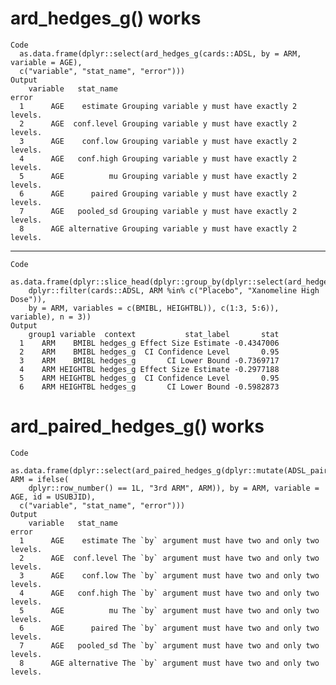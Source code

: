 # ard_hedges_g() works

    Code
      as.data.frame(dplyr::select(ard_hedges_g(cards::ADSL, by = ARM, variable = AGE),
      c("variable", "stat_name", "error")))
    Output
        variable   stat_name                                           error
      1      AGE    estimate Grouping variable y must have exactly 2 levels.
      2      AGE  conf.level Grouping variable y must have exactly 2 levels.
      3      AGE    conf.low Grouping variable y must have exactly 2 levels.
      4      AGE   conf.high Grouping variable y must have exactly 2 levels.
      5      AGE          mu Grouping variable y must have exactly 2 levels.
      6      AGE      paired Grouping variable y must have exactly 2 levels.
      7      AGE   pooled_sd Grouping variable y must have exactly 2 levels.
      8      AGE alternative Grouping variable y must have exactly 2 levels.

---

    Code
      as.data.frame(dplyr::slice_head(dplyr::group_by(dplyr::select(ard_hedges_g(
        dplyr::filter(cards::ADSL, ARM %in% c("Placebo", "Xanomeline High Dose")),
        by = ARM, variables = c(BMIBL, HEIGHTBL)), c(1:3, 5:6)), variable), n = 3))
    Output
        group1 variable  context           stat_label       stat
      1    ARM    BMIBL hedges_g Effect Size Estimate -0.4347006
      2    ARM    BMIBL hedges_g  CI Confidence Level       0.95
      3    ARM    BMIBL hedges_g       CI Lower Bound -0.7369717
      4    ARM HEIGHTBL hedges_g Effect Size Estimate -0.2977188
      5    ARM HEIGHTBL hedges_g  CI Confidence Level       0.95
      6    ARM HEIGHTBL hedges_g       CI Lower Bound -0.5982873

# ard_paired_hedges_g() works

    Code
      as.data.frame(dplyr::select(ard_paired_hedges_g(dplyr::mutate(ADSL_paired, ARM = ifelse(
        dplyr::row_number() == 1L, "3rd ARM", ARM)), by = ARM, variable = AGE, id = USUBJID),
      c("variable", "stat_name", "error")))
    Output
        variable   stat_name                                                error
      1      AGE    estimate The `by` argument must have two and only two levels.
      2      AGE  conf.level The `by` argument must have two and only two levels.
      3      AGE    conf.low The `by` argument must have two and only two levels.
      4      AGE   conf.high The `by` argument must have two and only two levels.
      5      AGE          mu The `by` argument must have two and only two levels.
      6      AGE      paired The `by` argument must have two and only two levels.
      7      AGE   pooled_sd The `by` argument must have two and only two levels.
      8      AGE alternative The `by` argument must have two and only two levels.

